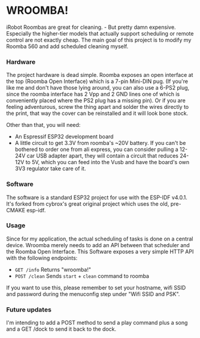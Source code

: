 # WROOMBA!
iRobot Roombas are great for cleaning. - But pretty damn expensive. Especially the higher-tier models that actually support scheduling or remote control are not exactly cheap. The main goal of this project is to modify my Roomba 560 and add scheduled cleaning myself.    

### Hardware
The project hardware is dead simple. Roomba exposes an open interface at the top (Roomba Open Interface) which is a 7-pin Mini-DIN pug. (If you're like me and don't have those lying around, you can also use a 6-PS2 plug, since the roomba interface has 2 Vpp and 2 GND lines one of which is conveniently placed where the PS2 plug has a missing pin). Or if you are feeling adventurous, screw the thing apart and solder the wires directly to the print, that way the cover can be reinstalled and it will look bone stock.

Other than that, you will need:
- An Espressif ESP32 development board
- A little circuit to get 3.3V from roomba's ~20V battery. If you can't be bothered to order one from ali express, you can consider pulling a 12-24V car USB adapter apart, they will contain a circuit that reduces 24-12V to 5V, which you can feed into the Vusb and have the board's own 3V3 regulator take care of it.

### Software
The software is a standard ESP32 project for use with the ESP-IDF v4.0.1. It's forked from cybrox's great original project which uses the old, pre-CMAKE esp-idf.

### Usage
Since for my application, the actual scheduling of tasks is done on a central device. Wroomba merely needs to add an API between that scheduler and the Roomba Open Interface. This Software exposes a very simple HTTP API with the following endpoints:
- `GET /info` Returns "wroomba!"
- `POST /clean` Sends `start` + `clean` command to roomba

If you want to use this, please remember to set your hostname, wifi SSID and password during the menuconfig step under "Wifi SSID and PSK".

### Future updates
I'm intending to add a POST method to send a play command plus a song and a GET /dock to send it back to the dock.
